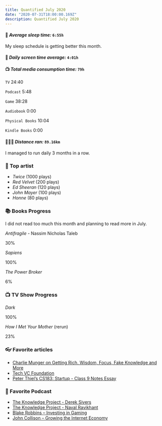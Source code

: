 ```yaml
---
title: Quantified July 2020
date: "2020-07-31T18:00:00.169Z"
description: Quantified July 2020
---
```


#### 🛌 *Average sleep time:* `6:55h`
My sleep schedule is getting better this month.

#### 📱 *Daily screen time average:* `4:01h`

#### 📺 *Total media consumption time:* `79h`
`TV` 24:40

`Podcast` 5:48

`Game` 38:28

`Audiobook` 0:00

`Physical Books` 10:04

`Kindle Books` 0:00


#### 🏃🏻‍♂️ *Distance ran:* `89.16km`
I managed to run daily 3 months in a row.

### 🎤 Top artist
- *Twice* (1000 plays)
- *Red Velvet* (200 plays)
- *Ed Sheeran* (120 plays)
- *John Mayer* (100 plays)
- *Honne* (80 plays)

### 📚 Books Progress
I did not read too much this month and planning to read more in July.

*Antifragile* - Nassim Nicholas Taleb
<div class="progress-wrapper">
  <div class="progress-bar">
    <div class="inner" style="width: 30%;"></div>
  </div>
  <span>30%</span>
</div>

*Sapiens*
<div class="progress-wrapper">
  <div class="progress-bar">
    <div class="inner" style="width:100%;"></div>
  </div>
  <span>100%</span>
</div>

*The Power Broker*
<div class="progress-wrapper">
  <div class="progress-bar">
    <div class="inner" style="6%"></div>
  </div>
  <span>6%</span>
</div>


### 📺 TV Show Progress
*Dark*
<div class="progress-wrapper">
  <div class="progress-bar">
    <div class="inner" style="width: 100%;"></div>
  </div>
  <div>100%</div>
</div>

*How I Met Your Mother* (rerun)
<div class="progress-wrapper">
  <div class="progress-bar">
    <div class="inner" style="width: 23%;"></div>
  </div>
  <div>23%</div>
</div>


### 👓 Favorite articles

- [Charlie Munger on Getting Rich, Wisdom, Focus, Fake Knowledge and More](https://fs.blog/2017/02/charlie-munger-wisdom/)
- [Tech VC Foundation](https://www.notion.so/Tech-VC-The-Foundation-c6ad4b799aa4490dbe05b3d49c288aa3)
- [Peter Thiel’s CS183: Startup - Class 9 Notes Essay](https://blakemasters.com/post/22405055017/peter-thiels-cs183-startup-class-9-notes-essay)

### 🎤 Favorite Podcast

- [The Knowledge Project - Derek Sivers](https://pca.st/7qq9xwey)
- [The Knowledge Project - Naval Ravikhant](https://pca.st/FkUp)
- [Blake Robbins – Investing in Gaming](https://pca.st/m9musvx9)
- [John Collison – Growing the Internet Economy](https://pca.st/6luynnnz)

